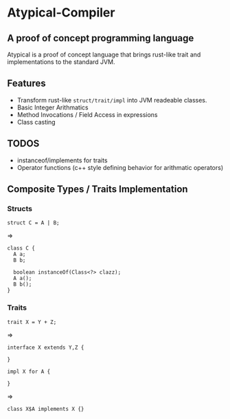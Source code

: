# Atypical-Compiler
## A proof of concept programming language
Atypical is a proof of concept language that brings rust-like trait and implementations to the standard JVM.
## Features
- Transform rust-like ```struct/trait/impl``` into JVM readeable classes.
- Basic Integer Arithmatics
- Method Invocations / Field Access in expressions
- Class casting
## TODOS
- instanceof/implements for traits
- Operator functions (c++ style defining behavior for arithmatic operators)


## Composite Types / Traits Implementation
### Structs
```
struct C = A | B;
```
=>
```
class C { 
  A a;
  B b;

  boolean instanceOf(Class<?> clazz);
  A a();
  B b();
}
```

### Traits
```
trait X = Y + Z;
```
=>
```
interface X extends Y,Z { 
  
}
```
```
impl X for A {
  
}
```
=>
```
class X$A implements X {}
```
